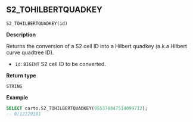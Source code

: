 ## S2_TOHILBERTQUADKEY

```sql:signature
S2_TOHILBERTQUADKEY(id)
```

**Description**

Returns the conversion of a S2 cell ID into a Hilbert quadkey (a.k.a Hilbert curve quadtree ID).

* `id`: `BIGINT` S2 cell ID to be converted.

**Return type**

`STRING`

**Example**

```sql
SELECT carto.S2_TOHILBERTQUADKEY(955378847514099712);
-- 0/12220101
```
